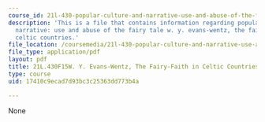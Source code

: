 ```yaml
---
course_id: 21l-430-popular-culture-and-narrative-use-and-abuse-of-the-fairy-tale-fall-2015
description: 'This is a file that contains information regarding popular culture and
  narrative: use and abuse of the fairy tale w. y. evans-wentz, the fairy-faith in
  celtic countries.'
file_location: /coursemedia/21l-430-popular-culture-and-narrative-use-and-abuse-of-the-fairy-tale-fall-2015/17410c9ecad7d93bc3c25363dd773b4a_MIT21L_430F15_Evans.pdf
file_type: application/pdf
layout: pdf
title: 21L.430F15W. Y. Evans-Wentz, The Fairy-Faith in Celtic Countries
type: course
uid: 17410c9ecad7d93bc3c25363dd773b4a

---
```

None
